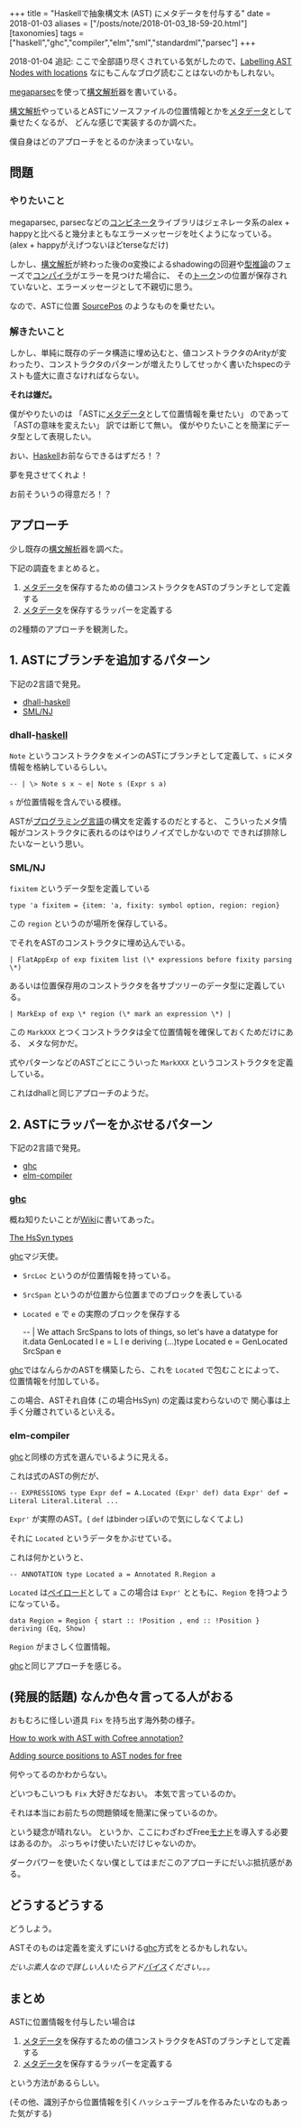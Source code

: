 +++
title = "Haskellで抽象構文木 (AST) にメタデータを付与する"
date = 2018-01-03
aliases = ["/posts/note/2018-01-03_18-59-20.html"]
[taxonomies]
tags = ["haskell","ghc","compiler","elm","sml","standardml","parsec"]
+++

2018-01-04 追記: ここで全部語り尽くされている気がしたので、[Labelling AST Nodes with locations](https://www.reddit.com/r/haskell/comments/4x22f9/labelling_ast_nodes_with_locations/) なにもこんなブログ読むことはないのかもしれない。

[megaparsec](https://hackage.haskell.org/package/megaparsec-5.3.1)を使って[構文解析](http://d.hatena.ne.jp/keyword/%B9%BD%CA%B8%B2%F2%C0%CF)器を書いている。

[構文解析](http://d.hatena.ne.jp/keyword/%B9%BD%CA%B8%B2%F2%C0%CF)やっているとASTにソースファイルの位置情報とかを[メタデータ](http://d.hatena.ne.jp/keyword/%A5%E1%A5%BF%A5%C7%A1%BC%A5%BF)として乗せたくなるが、 どんな感じで実装するのか調べた。

僕自身はどのアプローチをとるのか決まっていない。

## 問題

### やりたいこと

megaparsec, parsecなどの[コンビネータ](http://d.hatena.ne.jp/keyword/%A5%B3%A5%F3%A5%D3%A5%CD%A1%BC%A5%BF)ライブラリはジェネレータ系のalex + happyと比べると幾分まともなエラーメッセージを吐くようになっている。(alex + happyがえげつないほどterseなだけ)

しかし、[構文解析](http://d.hatena.ne.jp/keyword/%B9%BD%CA%B8%B2%F2%C0%CF)が終わった後のα変換によるshadowingの回避や[型推論](http://d.hatena.ne.jp/keyword/%B7%BF%BF%E4%CF%C0)のフェーズで[コンパイラ](http://d.hatena.ne.jp/keyword/%A5%B3%A5%F3%A5%D1%A5%A4%A5%E9)がエラーを見つけた場合に、 その[トーク](http://d.hatena.ne.jp/keyword/%A5%C8%A1%BC%A5%AF)ンの位置が保存されていないと、エラーメッセージとして不親切に思う。

なので、ASTに位置 [SourcePos](https://hackage.haskell.org/package/megaparsec-5.3.1/docs/Text-Megaparsec-Pos.html#t:SourcePos) のようなものを乗せたい。

### 解きたいこと

しかし、単純に既存のデータ構造に埋め込むと、値コンストラクタのArityが変わったり、コンストラクタのパターンが増えたりしてせっかく書いたhspecのテストも盛大に直さなければならない。

**それは嫌だ。**

僕がやりたいのは 「ASTに[メタデータ](http://d.hatena.ne.jp/keyword/%A5%E1%A5%BF%A5%C7%A1%BC%A5%BF)として位置情報を乗せたい」 のであって 「ASTの意味を変えたい」 訳では断じて無い。 僕がやりたいことを簡潔にデータ型として表現したい。

おい、[Haskell](http://d.hatena.ne.jp/keyword/Haskell)お前ならできるはずだろ！？

夢を見させてくれよ！

お前そういうの得意だろ！？

## アプローチ

少し既存の[構文解析](http://d.hatena.ne.jp/keyword/%B9%BD%CA%B8%B2%F2%C0%CF)器を調べた。

下記の調査をまとめると。

1. [メタデータ](http://d.hatena.ne.jp/keyword/%A5%E1%A5%BF%A5%C7%A1%BC%A5%BF)を保存するための値コンストラクタをASTのブランチとして定義する
2. [メタデータ](http://d.hatena.ne.jp/keyword/%A5%E1%A5%BF%A5%C7%A1%BC%A5%BF)を保存するラッパーを定義する

の2種類のアプローチを観測した。

## 1. ASTにブランチを追加するパターン

下記の2言語で発見。

- [dhall-haskell](https://github.com/dhall-lang/dhall-haskell)
- [SML/NJ](https://www.smlnj.org/)

### dhall-[haskell](http://d.hatena.ne.jp/keyword/haskell)

`Note` というコンストラクタをメインのASTにブランチとして定義して、`s` にメタ情報を格納しているらしい。

    -- | \> Note s x ~ e| Note s (Expr s a)

`s` が位置情報を含んでいる模様。

ASTが[プログラミング言語](http://d.hatena.ne.jp/keyword/%A5%D7%A5%ED%A5%B0%A5%E9%A5%DF%A5%F3%A5%B0%B8%C0%B8%EC)の構文を定義するのだとすると、 こういったメタ情報がコンストラクタに表れるのはやはりノイズでしかないので できれば排除したいなーという思い。

### SML/NJ

`fixitem` というデータ型を定義している

    type 'a fixitem = {item: 'a, fixity: symbol option, region: region}

この `region` というのが場所を保存している。

でそれをASTのコンストラクタに埋め込んでいる。

    | FlatAppExp of exp fixitem list (\* expressions before fixity parsing \*)

あるいは位置保存用のコンストラクタを各サブツリーのデータ型に定義している。

    | MarkExp of exp \* region (\* mark an expression \*) |

この `MarkXXX` とつくコンストラクタは全て位置情報を確保しておくためだけにある、 メタな何かだ。

式やパターンなどのASTごとにこういった `MarkXXX` というコンストラクタを定義している。

これはdhallと同じアプローチのようだ。

## 2. ASTにラッパーをかぶせるパターン

下記の2言語で発見。

- [ghc](https://github.com/ghc/ghc)
- [elm-compiler](https://github.com/elm-lang/elm-compiler)

### [ghc](http://d.hatena.ne.jp/keyword/ghc)

概ね知りたいことが[Wiki](http://d.hatena.ne.jp/keyword/Wiki)に書いてあった。

[The HsSyn types](https://ghc.haskell.org/trac/ghc/wiki/Commentary/Compiler/HsSynType#SourceLocations)

[ghc](http://d.hatena.ne.jp/keyword/ghc)マジ天使。

- `SrcLoc` というのが位置情報を持っている。
- `SrcSpan` というのが位置から位置までのブロックを表している
- `Located e` で `e` の実際のブロックを保存する

    -- | We attach SrcSpans to lots of things, so let's have a datatype for it.data GenLocated l e = L l e deriving (…)type Located e = GenLocated SrcSpan e

[ghc](http://d.hatena.ne.jp/keyword/ghc)ではなんらかのASTを構築したら、これを `Located` で包むことによって、 位置情報を付加している。

この場合、ASTそれ自体 (この場合HsSyn) の定義は変わらないので 関心事は上手く分離されているといえる。

### elm-compiler

[ghc](http://d.hatena.ne.jp/keyword/ghc)と同様の方式を選んでいるように見える。

これは式のASTの例だが、

    -- EXPRESSIONS type Expr def = A.Located (Expr' def) data Expr' def = Literal Literal.Literal ...

`Expr'` が実際のAST。( `def` はbinderっぽいので気にしなくてよし)

それに `Located` というデータをかぶせている。

これは何かというと、

    -- ANNOTATION type Located a = Annotated R.Region a

`Located` は[ペイロード](http://d.hatena.ne.jp/keyword/%A5%DA%A5%A4%A5%ED%A1%BC%A5%C9)として `a` この場合は `Expr'` とともに、`Region` を持つようになっている。

    data Region = Region { start :: !Position , end :: !Position } deriving (Eq, Show)

`Region` がまさしく位置情報。

[ghc](http://d.hatena.ne.jp/keyword/ghc)と同じアプローチを感じる。

## (発展的話題) なんか色々言ってる人がおる

おもむろに怪しい道具 `Fix` を持ち出す海外勢の様子。

[How to work with AST with Cofree annotation?](https://stackoverflow.com/questions/38462563/how-to-work-with-ast-with-cofree-annotation)

[Adding source positions to AST nodes for free](http://blog.callcc.name/posts/free-sourcepos.html)

何やってるのかわからない。

どいつもこいつも `Fix` 大好きだなおい。 本気で言っているのか。

それは本当にお前たちの問題領域を簡潔に保っているのか。

という疑念が晴れない。 というか、ここにわざわざFree[モナド](http://d.hatena.ne.jp/keyword/%A5%E2%A5%CA%A5%C9)を導入する必要はあるのか。 ぶっちゃけ使いたいだけじゃないのか。

ダークパワーを使いたくない僕としてはまだこのアプローチにだいぶ抵抗感がある。

## どうするどうする

どうしよう。

ASTそのものは定義を変えずにいける[ghc](http://d.hatena.ne.jp/keyword/ghc)方式をとるかもしれない。

_だいぶ素人なので詳しい人いたらアド[バイス](http://d.hatena.ne.jp/keyword/%A5%D0%A5%A4%A5%B9)ください。。。_

## まとめ

ASTに位置情報を付与したい場合は

1. [メタデータ](http://d.hatena.ne.jp/keyword/%A5%E1%A5%BF%A5%C7%A1%BC%A5%BF)を保存するための値コンストラクタをASTのブランチとして定義する
2. [メタデータ](http://d.hatena.ne.jp/keyword/%A5%E1%A5%BF%A5%C7%A1%BC%A5%BF)を保存するラッパーを定義する

という方法があるらしい。

(その他、識別子から位置情報を引くハッシュテーブルを作るみたいなのもあった気がする)

